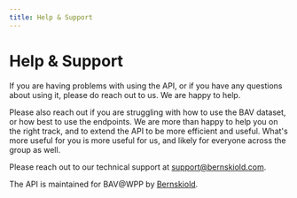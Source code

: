 ```yaml
---
title: Help & Support
---
```


# Help & Support

If you are having problems with using the API, or if you have any questions about using it, please do reach out to us.
We are happy to help.

Please also reach out if you are struggling with how to use the BAV dataset, or how best to use the endpoints. We are
more than happy to help you on the right track, and to extend the API to be more efficient and useful. What's more
useful for you is more useful for us, and likely for everyone across the group as well.

Please reach out to our technical support at [support@bernskiold.com](mailto:support@bernskiold.com).

The API is maintained for BAV@WPP by [Bernskiold](https://bernskiold.com).
